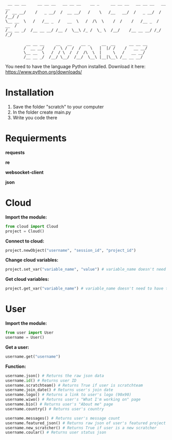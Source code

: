 ```
 __ __ __     __ __ __   __ __ __    __ _     __ __ __   __ __ __   __   __
/  __ __/    /   _ __/  /  __ __/   /    \   /__   __/  /   _ __/  / /__/ /     
\__ __  \   /   /__ _  /   __  \   /  /\  \    /  /    /   /__ _  /  __  /    
/__ __ _/  /__ __ __/ /__ /  \__\ /_ /  \_ \  /__/    /__ __ __/ /_/  /_/

         __ __ __     __   __    __ _     __  __      __ __ __
        /  __ __/    /  \ /  /  /    \   |  |/ /    /   __ __/
        \__ __  \   /  / \  /  /  /\  \  |     \   /   __ __/
        /__ __ _/  /__/ \__/  /__/  \__\ |__|\__\ /__ __ __/
```

You need to have the language Python installed. Download it here: https://www.python.org/downloads/

# Installation
1. Save the folder "scratch" to your computer
2. In the folder create main.py
3. Write you code there

# Requierments
**requests**

**re**

**websocket-client**

**json**


# Cloud
**Import the module:**
```python
from cloud import Cloud
project = Cloud()
```

**Connect to cloud:**
```python
project.newObject("username", "session_id", "project_id")
```

**Change cloud variables:**
```python
project.set_var("variable_name", "value") # variable_name doesn't need to have the ☁ char, value is int
```

**Get cloud variables:**
```python
project.get_var("variable_name") # variable_name doesn't need to have the ☁ char
```

# User
**Import the module:**
```python
from user import User
username = User()
```

**Get a user:**
```python
username.get("username")
```

**Function:**
```python
username.json() # Returns the raw json data
username.id() # Returns user ID
username.scratchteam() # Returns True if user is scratchteam
username.join_date() # Returns user's join date
username.logo() # Returns a link to user's logo (90x90)
username.wiwo() # Returns user's "What I'm working on" page
username.bio() # Returns user's "About me" page
username.country() # Returns user's country

username.messages() # Returns user's message count
username.featured_json() # Returns raw json of user's featured project
username.new_scratcher() # Returns True if user is a new scratcher
username.coular() # Returns user status json
```
